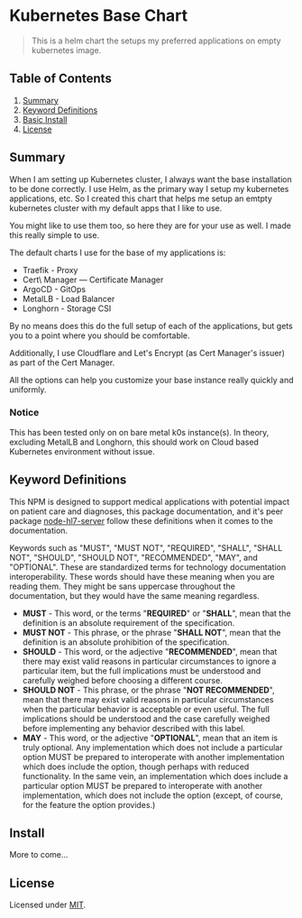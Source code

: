 # Kubernetes Base Chart
> This is a helm chart the setups my preferred applications on empty kubernetes image.

## Table of Contents

1. [Summary](#summary)
2. [Keyword Definitions](#Keyword-Definitions)
3. [Basic Install](#install)
4. [License](#license)

## Summary

When I am setting up Kubernetes cluster, I always want the base installation to be done correctly.
I use Helm, as the primary way I setup my kubernetes applications,
etc. So I created this chart that helps me setup an emtpty kubernetes cluster with my default apps that I like to use.

You might like to use them too, so here they are for your use as well. I made this really simple to use.

The default charts I use for the base of my applications is:

* Traefik - Proxy
* Cert\ Manager — Certificate Manager
* ArgoCD - GitOps
* MetalLB - Load Balancer
* Longhorn - Storage CSI

By no means does this do the full setup of each of the applications,
but gets you to a point where you should be comfortable.

Additionally, I use Cloudflare and Let's Encrypt (as Cert Manager's issuer) as part of the Cert Manager.

All the options can help you customize your base instance really quickly and uniformly.

### Notice

This has been tested only on on bare metal k0s instance(s). In theory, excluding MetalLB and Longhorn, this should work on Cloud based Kubernetes environment without issue.

## Keyword Definitions

This NPM is designed to support medical applications with potential impact on patient care and diagnoses, this package documentation, and it's peer package [node-hl7-server]() follow these definitions when it comes to the documentation.

Keywords such as "MUST", "MUST NOT", "REQUIRED",
"SHALL", "SHALL NOT", "SHOULD", "SHOULD NOT", "RECOMMENDED", "MAY", and "OPTIONAL".
These are standardized terms for technology documentation interoperability.
These words should have these meaning when you are reading them.
They might be sans uppercase throughout the documentation, but they would have the same meaning regardless.

* **MUST** - This word, or the terms "**REQUIRED**" or "**SHALL**", mean that the definition is an absolute requirement of the specification.
* **MUST NOT** - This phrase, or the phrase "**SHALL NOT**", mean that the definition is an absolute prohibition of the specification.
* **SHOULD** - This word, or the adjective "**RECOMMENDED**", mean that there may exist valid reasons in particular circumstances to ignore a particular item, but the full implications must be understood and carefully weighed before choosing a different course.
* **SHOULD NOT** - This phrase, or the phrase "**NOT RECOMMENDED**", mean that there may exist valid reasons in particular circumstances when the particular behavior is acceptable or even useful. The full implications should be understood and the case carefully weighed before implementing any behavior described with this label.
* **MAY** - This word, or the adjective "**OPTIONAL**", mean that an item is truly optional.  Any implementation which does not include a particular option MUST be prepared to interoperate with another implementation which does include the option, though perhaps with reduced functionality. In the same vein, an implementation which does include a particular option MUST be prepared to interoperate with another implementation, which does not include the option (except, of course, for the feature the option provides.)

## Install

More to come...

## License

Licensed under [MIT](./LICENSE).